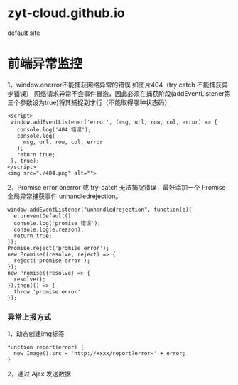 # zyt-cloud.github.io
default site
# 前端异常监控
 1，window.onerror不能捕获网络异常的错误 如图片404（try catch 不能捕获异步错误）
 网络请求异常不会事件冒泡，因此必须在捕获阶段(addEventListener第三个参数设为true)将其捕捉到才行（不能取得哪种状态码）
 ```
 <script>
  window.addEventListener('error', (msg, url, row, col, error) => {
    console.log('404 错误');
    console.log(
      msg, url, row, col, error
    );
    return true;
  }, true);
</script>
<img src="./404.png" alt="">
```
2，Promise error onerror 或 try-catch 无法捕捉错误，最好添加一个 Promise 全局异常捕获事件 unhandledrejection。
```
window.addEventListener("unhandledrejection", function(e){
  e.preventDefault()
  console.log('promise 错误');
  console.log(e.reason);
  return true;
});
Promise.reject('promise error');
new Promise((resolve, reject) => {
  reject('promise error');
});
new Promise((resolve) => {
  resolve();
}).then(() => {
  throw 'promise error'
});
```
### 异常上报方式
1，动态创建img标签
```
function report(error) {
  new Image().src = 'http://xxxx/report?error=' + error;
}
```
2，通过 Ajax 发送数据
